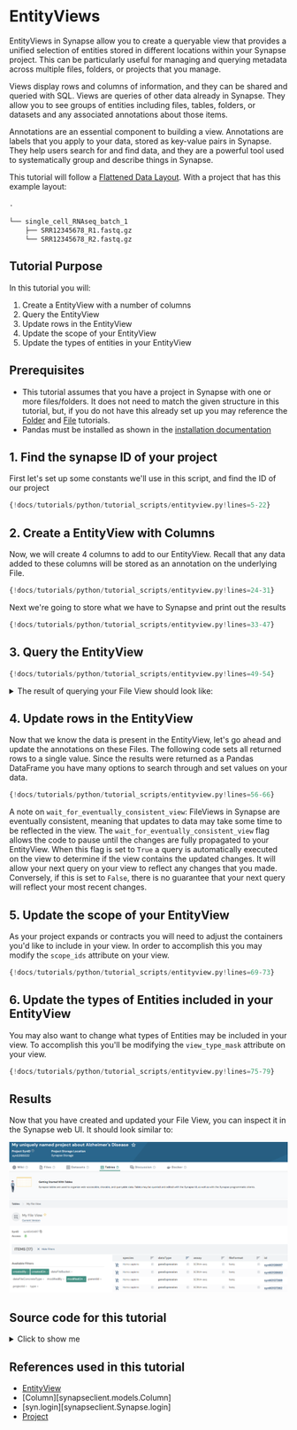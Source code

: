 # EntityViews
EntityViews in Synapse allow you to create a queryable view that provides a unified selection
of entities stored in different locations within your Synapse project. This can be
particularly useful for managing and querying metadata across multiple files, folders,
or projects that you manage.

Views display rows and columns of information, and they can be shared and queried with
SQL. Views are queries of other data already in Synapse. They allow you to see groups
of entities including files, tables, folders, or datasets and any associated
annotations about those items.

Annotations are an essential component to building a view. Annotations are labels that
you apply to your data, stored as key-value pairs in Synapse. They help users search
for and find data, and they are a powerful tool used to systematically group and
describe things in Synapse.

This tutorial will follow a [Flattened Data Layout](../../explanations/structuring_your_project.md#flattened-data-layout-example). With a project that has this example layout:
```
.

└── single_cell_RNAseq_batch_1
    ├── SRR12345678_R1.fastq.gz
    └── SRR12345678_R2.fastq.gz
```

## Tutorial Purpose
In this tutorial you will:

1. Create a EntityView with a number of columns
2. Query the EntityView
3. Update rows in the EntityView
4. Update the scope of your EntityView
5. Update the types of entities in your EntityView

## Prerequisites
* This tutorial assumes that you have a project in Synapse with one or more
files/folders. It does not need to match the given structure in this tutorial, but, if
you do not have this already set up you may reference the [Folder](./folder.md)
and [File](./file.md) tutorials.
* Pandas must be installed as shown in the [installation documentation](../installation.md)


## 1. Find the synapse ID of your project

First let's set up some constants we'll use in this script, and find the ID of our project
```python
{!docs/tutorials/python/tutorial_scripts/entityview.py!lines=5-22}
```

## 2. Create a EntityView with Columns

Now, we will create 4 columns to add to our EntityView. Recall that any data added to
these columns will be stored as an annotation on the underlying File.

```python
{!docs/tutorials/python/tutorial_scripts/entityview.py!lines=24-31}
```

Next we're going to store what we have to Synapse and print out the results

```python
{!docs/tutorials/python/tutorial_scripts/entityview.py!lines=33-47}
```

## 3. Query the EntityView

```python
{!docs/tutorials/python/tutorial_scripts/entityview.py!lines=49-54}
```

<details class="example">
  <summary>The result of querying your File View should look like:</summary>
```
   id        name                       species         dataType...
0  syn1      SRR12345678_R1.fastq.gz    Homo sapiens    geneExpression
1  syn2      SRR12345678_R1.fastq.gz    Homo sapiens    geneExpression
```
</details>

## 4. Update rows in the EntityView

Now that we know the data is present in the EntityView, let's go ahead and update the
annotations on these Files. The following code sets all returned rows to a single
value. Since the results were returned as a Pandas DataFrame you have many
options to search through and set values on your data.

```python
{!docs/tutorials/python/tutorial_scripts/entityview.py!lines=56-66}
```

A note on `wait_for_eventually_consistent_view`: FileViews in Synapse are eventually
consistent, meaning that updates to data may take some time to be reflected in the
view. The `wait_for_eventually_consistent_view` flag allows the code to pause until
the changes are fully propagated to your EntityView. When this flag is set to `True` a
query is automatically executed on the view to determine if the view contains the
updated changes. It will allow your next query on your view to reflect any changes that
you made. Conversely, if this is set to `False`, there is no guarantee that your next
query will reflect your most recent changes.

## 5. Update the scope of your EntityView

As your project expands or contracts you will need to adjust the containers you'd like
to include in your view. In order to accomplish this you may modify the `scope_ids`
attribute on your view.

```python
{!docs/tutorials/python/tutorial_scripts/entityview.py!lines=69-73}
```

## 6. Update the types of Entities included in your EntityView

You may also want to change what types of Entities may be included in your view. To
accomplish this you'll be modifying the `view_type_mask` attribute on your view.

```python
{!docs/tutorials/python/tutorial_scripts/entityview.py!lines=75-79}
```

## Results
Now that you have created and updated your File View, you can inspect it in the
Synapse web UI. It should look similar to:

![entityview](./tutorial_screenshots/entityview.png)

## Source code for this tutorial

<details class="quote">
  <summary>Click to show me</summary>

```python
{!docs/tutorials/python/tutorial_scripts/entityview.py!}
```
</details>

## References used in this tutorial

- [EntityView](../../reference/experimental/sync/entityview.md)
- [Column][synapseclient.models.Column]
- [syn.login][synapseclient.Synapse.login]
- [Project](../../reference/experimental/sync/project.md)
